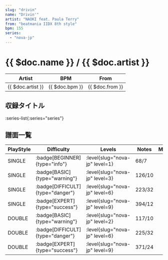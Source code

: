 ```yaml
---
slug: "drivin"
name: "Drivin'"
artist: "NAOKI feat. Paula Terry"
from: "beatmania IIDX 8th style"
bpm: 155
series:
  - "nova-jp"
---
```


# {{ $doc.name }} / {{ $doc.artist }}

|Artist|BPM|From|
|------|---|----|
|{{ $doc.artist }}|{{ $doc.bpm }}|{{ $doc.from }}|

## 収録タイトル

:series-list{:series="series"}

## 譜面一覧

|PlayStyle|Difficulty|Levels|Notes|Movie|
|---------|----------|------|-----|-----|
|SINGLE| :badge[BEGINNER]{type="info"}|<div class="field is-grouped is-grouped-multiline"> :level{slug="nova-jp" level=1}</div>|68/7||
|SINGLE| :badge[BASIC]{type="warning"}|<div class="field is-grouped is-grouped-multiline"> :level{slug="nova-jp" level=3}</div>|126/10||
|SINGLE| :badge[DIFFICULT]{type="danger"}|<div class="field is-grouped is-grouped-multiline"> :level{slug="nova-jp" level=6}</div>|223/32||
|SINGLE| :badge[EXPERT]{type="success"}|<div class="field is-grouped is-grouped-multiline"> :level{slug="nova-jp" level=9}</div>|394/12||
|DOUBLE| :badge[BASIC]{type="warning"}|<div class="field is-grouped is-grouped-multiline"> :level{slug="nova-jp" level=2}</div>|117/10||
|DOUBLE| :badge[DIFFICULT]{type="danger"}|<div class="field is-grouped is-grouped-multiline"> :level{slug="nova-jp" level=6}</div>|225/32||
|DOUBLE| :badge[EXPERT]{type="success"}|<div class="field is-grouped is-grouped-multiline"> :level{slug="nova-jp" level=9}</div>|371/24||
